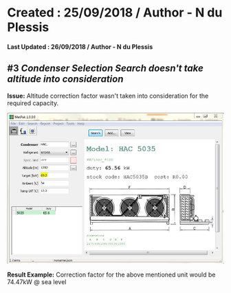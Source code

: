 # Created : 25/09/2018 / Author - N du Plessis
#### Last Updated : 26/09/2018 / Author - N du Plessis

##  #3 **_Condenser Selection Search doesn't take altitude into consideration_**

**Issue:** Altitude correction factor wasn't taken into consideration for the required capacity.

![alt text](UndersizedCondenser.JPG "Undersized Condenser Selection")

**Result Example:** Correction factor for the above mentioned unit would be 74.47kW @ sea level

